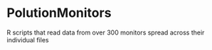 PolutionMonitors
================

R scripts that read data from over 300 monitors spread across their individual files
